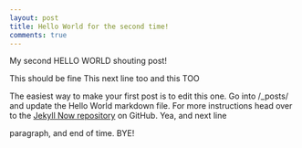 ```yaml
---
layout: post
title: Hello World for the second time!
comments: true
---
```


My second HELLO WORLD shouting post!

This should be fine
This next line too
and this TOO

The easiest way to make your first post is to edit this one. Go into /_posts/ and update the Hello World markdown file. For more instructions head over to the [Jekyll Now repository](https://github.com/barryclark/jekyll-now) on GitHub.
Yea, and next line

paragraph, and end of time. BYE!